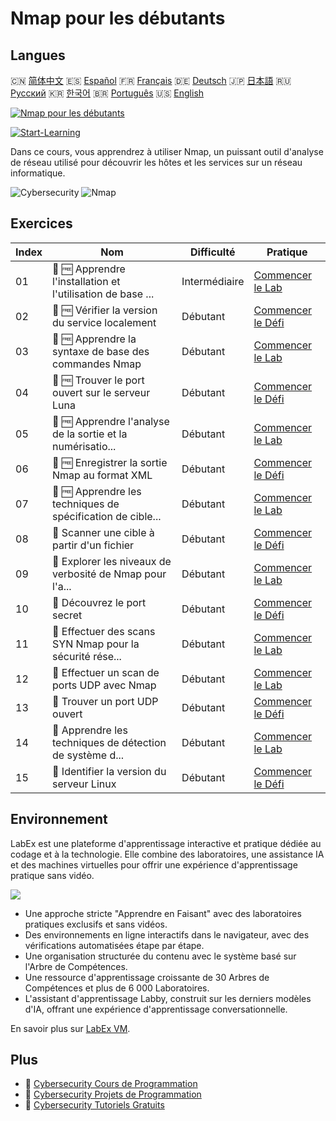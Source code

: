 # Nmap pour les débutants

## Langues

🇨🇳 [简体中文](README_zh.md) 🇪🇸 [Español](README_es.md) 🇫🇷 [Français](README_fr.md) 🇩🇪 [Deutsch](README_de.md) 🇯🇵 [日本語](README_ja.md) 🇷🇺 [Русский](README_ru.md) 🇰🇷 [한국어](README_ko.md) 🇧🇷 [Português](README_pt.md) 🇺🇸 [English](README.md) 

[![Nmap pour les débutants](https://cover-creator.labex.io/nmap-for-beginners.png?lang=fr)](https://labex.io/fr/courses/nmap-for-beginners)

[![Start-Learning](https://img.shields.io/badge/Start-Learning-whitesmoke?style=for-the-badge)](https://labex.io/fr/courses/nmap-for-beginners)

Dans ce cours, vous apprendrez à utiliser Nmap, un puissant outil d'analyse de réseau utilisé pour découvrir les hôtes et les services sur un réseau informatique.

![Cybersecurity](https://img.shields.io/badge/Cybersecurity-whitesmoke?style=for-the-badge&logo=cybersecurity)
![Nmap](https://img.shields.io/badge/Nmap-whitesmoke?style=for-the-badge&logo=nmap)


## Exercices

|   Index | Nom                                                         | Difficulté    | Pratique                                                                                                                                    |
|---------|-------------------------------------------------------------|---------------|---------------------------------------------------------------------------------------------------------------------------------------------|
|      01 | 📖 🆓 Apprendre l'installation et l'utilisation de base ... | Intermédiaire | <a target='_blank' href='https://labex.io/fr/tutorials/nmap-learn-nmap-installation-and-basic-usage-415924'>Commencer le Lab</a>            |
|      02 | 🎯 🆓 Vérifier la version du service localement             | Débutant      | <a target='_blank' href='https://labex.io/fr/tutorials/nmap-verify-service-version-locally-548693'>Commencer le Défi</a>                    |
|      03 | 📖 🆓 Apprendre la syntaxe de base des commandes Nmap       | Débutant      | <a target='_blank' href='https://labex.io/fr/tutorials/nmap-learn-nmap-basic-command-syntax-415919'>Commencer le Lab</a>                    |
|      04 | 🎯 🆓 Trouver le port ouvert sur le serveur Luna            | Débutant      | <a target='_blank' href='https://labex.io/fr/tutorials/nmap-find-open-port-on-luna-server-548697'>Commencer le Défi</a>                     |
|      05 | 📖 🆓 Apprendre l'analyse de la sortie et la numérisatio... | Débutant      | <a target='_blank' href='https://labex.io/fr/tutorials/nmap-learn-nmap-scanning-and-output-analysis-415926'>Commencer le Lab</a>            |
|      06 | 🎯 🆓 Enregistrer la sortie Nmap au format XML              | Débutant      | <a target='_blank' href='https://labex.io/fr/tutorials/nmap-save-nmap-output-to-xml-548705'>Commencer le Défi</a>                           |
|      07 | 📖 🆓 Apprendre les techniques de spécification de cible... | Débutant      | <a target='_blank' href='https://labex.io/fr/tutorials/nmap-learn-target-specification-techniques-in-nmap-415935'>Commencer le Lab</a>      |
|      08 | 🎯  Scanner une cible à partir d'un fichier                 | Débutant      | <a target='_blank' href='https://labex.io/fr/tutorials/nmap-scan-target-from-file-548715'>Commencer le Défi</a>                             |
|      09 | 📖  Explorer les niveaux de verbosité de Nmap pour l'a...   | Débutant      | <a target='_blank' href='https://labex.io/fr/tutorials/nmap-explore-nmap-verbosity-levels-for-network-scanning-415939'>Commencer le Lab</a> |
|      10 | 🎯  Découvrez le port secret                                | Débutant      | <a target='_blank' href='https://labex.io/fr/tutorials/nmap-uncover-the-secret-port-548724'>Commencer le Défi</a>                           |
|      11 | 📖  Effectuer des scans SYN Nmap pour la sécurité rése...   | Débutant      | <a target='_blank' href='https://labex.io/fr/tutorials/nmap-conduct-nmap-syn-scans-for-network-security-415934'>Commencer le Lab</a>        |
|      12 | 📖  Effectuer un scan de ports UDP avec Nmap                | Débutant      | <a target='_blank' href='https://labex.io/fr/tutorials/nmap-perform-udp-port-scanning-with-nmap-415938'>Commencer le Lab</a>                |
|      13 | 🎯  Trouver un port UDP ouvert                              | Débutant      | <a target='_blank' href='https://labex.io/fr/tutorials/nmap-find-open-udp-port-548746'>Commencer le Défi</a>                                |
|      14 | 📖  Apprendre les techniques de détection de système d...   | Débutant      | <a target='_blank' href='https://labex.io/fr/tutorials/nmap-learn-nmap-os-and-version-detection-techniques-415925'>Commencer le Lab</a>     |
|      15 | 🎯  Identifier la version du serveur Linux                  | Débutant      | <a target='_blank' href='https://labex.io/fr/tutorials/nmap-identify-linux-server-version-548747'>Commencer le Défi</a>                     |

## Environnement

LabEx est une plateforme d'apprentissage interactive et pratique dédiée au codage et à la technologie. Elle combine des laboratoires, une assistance IA et des machines virtuelles pour offrir une expérience d'apprentissage pratique sans vidéo.

![](https://tutorial-screenshot.getvm.io/images/vm-1725247253.png)

- Une approche stricte "Apprendre en Faisant" avec des laboratoires pratiques exclusifs et sans vidéos.
- Des environnements en ligne interactifs dans le navigateur, avec des vérifications automatisées étape par étape.
- Une organisation structurée du contenu avec le système basé sur l'Arbre de Compétences.
- Une ressource d'apprentissage croissante de 30 Arbres de Compétences et plus de 6 000 Laboratoires.
- L'assistant d'apprentissage Labby, construit sur les derniers modèles d'IA, offrant une expérience d'apprentissage conversationnelle.

En savoir plus sur [LabEx VM](https://support.labex.io/using-labex/virtual-machine).

## Plus

- 🔗 [Cybersecurity Cours de Programmation](https://github.com/labex-labs/awesome-programming-courses)
- 🔗 [Cybersecurity Projets de Programmation](https://github.com/labex-labs/awesome-programming-projects)
- 🔗 [Cybersecurity Tutoriels Gratuits](https://github.com/labex-labs/cybersecurity-free-tutorials)

